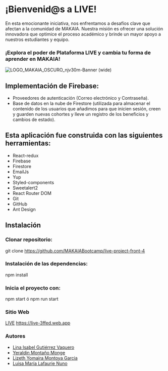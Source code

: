# ¡Bienvenid@s a LIVE!

En esta emocionante iniciativa, nos enfrentamos a desafíos clave que afectan a la comunidad de MAKAIA. Nuestra misión es ofrecer una solución innovadora que optimice el proceso académico y brinde un mayor apoyo a nuestros estudiantes y equipo.

### ¡Explora el poder de Plataforma LIVE y cambia tu forma de aprender en MAKAIA!

![LOGO_MAKAIA_OSCURO_njv30m-Banner (wide)](https://github.com/MAKAIABootcamp/live-project-front-4/assets/138250883/91494179-393d-447f-b708-d5e7f069c68a)

## Implementación de Firebase:
- Proveedores de autenticación (Correo electrónico y Contraseña).
- Base de datos en la nube de Firestore (utilizada para almacenar el contenido de los usuarios que añadimos para que inicien sesión, creen y guarden nuevas cohortes y lleve un registro de los beneficios y cambios de estado).

## Esta aplicación fue construida con las siguientes herramientas:
- React-redux
- Firebase
- Firestore
- EmailJs
- Yup
- Styled-components
- Sweetalert2
- React Router DOM
- Git
- GitHub
- Ant Design

## Instalación
### Clonar repositorio:
git clone https://github.com/MAKAIABootcamp/live-project-front-4

### Instalación de las dependencias:
npm install

### Inicia el proyecto con:
npm start ó npm run start

### Sitio Web
[LIVE](https://live-3ffed.web.app)
https://live-3ffed.web.app

### Autores
- [Lina Isabel Gutiérrez Vaquero](https://github.com/linavaquero)
- [Yeraldin Montaño Monge](https://github.com/yeral-93)
- [Lizeth Yomaira Montoya Garcia](https://github.com/LizethYomairaMontoyaGarcia)
- [Luisa María Lafaurie Nuno](https://github.com/LuisaNuno)

